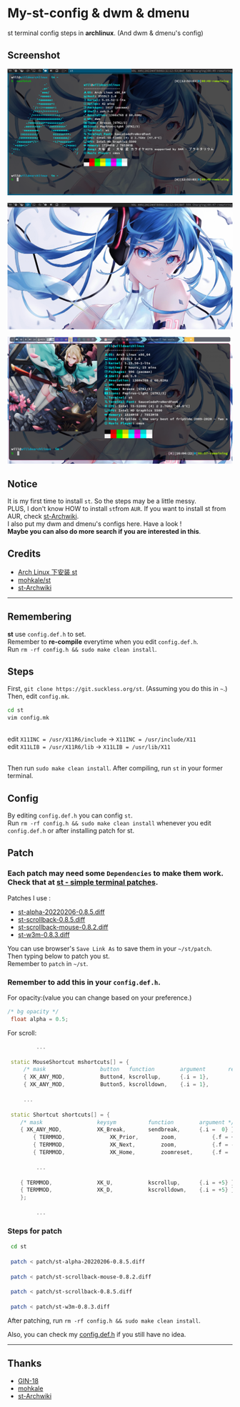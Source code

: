 # My-st-config & dwm & dmenu

st terminal config steps in **archlinux**. (And dwm & dmenu's config)


## Screenshot

![](/screenshot/st2.png)

![](/screenshot/dwm.png)

![](/screenshot/st.png)
## Notice 
It is my first time to install `st`. So the steps may be a little messy.
</br>PLUS, I don't know HOW to install `st`from `AUR`. If you want to install st from AUR, check [st-Archwiki](https://wiki.archlinux.org/title/st).
</br>I also put my dwm and dmenu's configs here. Have a look !
</br>**Maybe you can also do more search if you are interested in this**.


## Credits 
- [Arch Linux 下安装 st](https://blog.csdn.net/weixin_44335269/article/details/117848592)
- [mohkale/st](https://github.com/mohkale/st)
- [st-Archwiki](https://wiki.archlinux.org/title/st)
---

## Remembering

**st** use `config.def.h` to set. 
</br>Remember to **re-compile** everytime when you edit `config.def.h`.
</br>Run `rm -rf config.h && sudo make clean install`.

## Steps
First, `git clone https://git.suckless.org/st`.  (Assuming you do this in `~`.)
</br>Then, edit `config.mk`.

```sh
cd st
vim config.mk
```

</br>edit `X11INC = /usr/X11R6/include` → `X11INC = /usr/include/X11` 
</br>edit `X11LIB = /usr/X11R6/lib` → `X11LIB = /usr/lib/X11` 

</br>Then run `sudo make clean install`. After compiling, run `st` in your former terminal.

## Config

By editing `config.def.h` you can config `st`.
</br>Run `rm -rf config.h && sudo make clean install` whenever you edit `config.def.h` or after installing patch for st.

## Patch
### Each patch may need some `Dependencies` to make them work. Check that at [st - simple terminal patches](https://st.suckless.org/patches/). 

Patches I use :
- [st-alpha-20220206-0.8.5.diff](https://st.suckless.org/patches/alpha/st-alpha-20220206-0.8.5.diff)
- [st-scrollback-0.8.5.diff](https://st.suckless.org/patches/scrollback/st-scrollback-0.8.5.diff)
- [st-scrollback-mouse-0.8.2.diff](https://st.suckless.org/patches/scrollback/st-scrollback-mouse-0.8.2.diff)
- [st-w3m-0.8.3.diff](https://st.suckless.org/patches/w3m/st-w3m-0.8.3.diff)

You can use browser's `Save Link As` to save them in your `~/st/patch`.
</br>Then typing below to patch you st.
</br>Remember to `patch` in `~/st`.

### Remember to add this in your `config.def.h`.

For opacity:(value you can change based on your preference.)

```cpp
/* bg opacity */
 float alpha = 0.5;
```

For scroll: 

```cpp
         ...

 static MouseShortcut mshortcuts[] = {
	 /* mask                 button   function        argument       release */
	 { XK_ANY_MOD,           Button4, kscrollup,      {.i = 1},            0,       -1 },
	 { XK_ANY_MOD,           Button5, kscrolldown,    {.i = 1},            0,       -1 },

	 ...

 static Shortcut shortcuts[] = {
	/* mask                 keysym          function        argument */
	{ XK_ANY_MOD,           XK_Break,       sendbreak,      {.i =  0} },
        { TERMMOD,              XK_Prior,       zoom,           {.f = +1} },
        { TERMMOD,              XK_Next,        zoom,           {.f = -1} },
        { TERMMOD,              XK_Home,        zoomreset,      {.f =  0} },

         ... 
	
	{ TERMMOD,              XK_U,           kscrollup,      {.i = +5} },
	{ TERMMOD,              XK_D,           kscrolldown,    {.i = +5} },
	};

         ...
```

### Steps for patch

```sh
 cd st
 
 patch < patch/st-alpha-20220206-0.8.5.diff
 
 patch < patch/st-scrollback-mouse-0.8.2.diff
 
 patch < patch/st-scrollback-0.8.5.diff
 
 patch < patch/st-w3m-0.8.3.diff

```
After patching, run `rm -rf config.h && sudo make clean install`.

Also, you can check my [config.def.h](https://github.com/tkuwill/My-st-config/blob/main/config.def.h) if you still have no idea.



---
## Thanks

- [GIN-18](https://github.com/GIN-18)
- [mohkale](https://github.com/mohkale/st)
- [st-Archwiki](https://wiki.archlinux.org/title/st)
